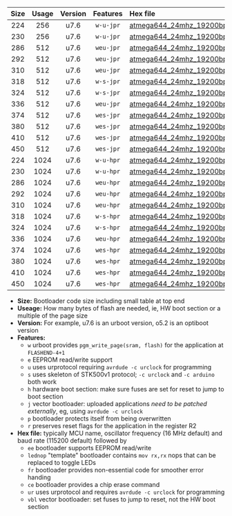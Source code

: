 |Size|Usage|Version|Features|Hex file|
|:-:|:-:|:-:|:-:|:--|
|224|256|u7.6|`w-u-jpr`|[atmega644_24mhz_19200bps_ur_vbl.hex](https://raw.githubusercontent.com/stefanrueger/urboot/main//atmega644_24mhz_19200bps_ur_vbl.hex)|
|230|256|u7.6|`w-u-jpr`|[atmega644_24mhz_19200bps_lednop_ur_vbl.hex](https://raw.githubusercontent.com/stefanrueger/urboot/main//atmega644_24mhz_19200bps_lednop_ur_vbl.hex)|
|286|512|u7.6|`weu-jpr`|[atmega644_24mhz_19200bps_ee_ur_vbl.hex](https://raw.githubusercontent.com/stefanrueger/urboot/main//atmega644_24mhz_19200bps_ee_ur_vbl.hex)|
|292|512|u7.6|`weu-jpr`|[atmega644_24mhz_19200bps_ee_lednop_ur_vbl.hex](https://raw.githubusercontent.com/stefanrueger/urboot/main//atmega644_24mhz_19200bps_ee_lednop_ur_vbl.hex)|
|310|512|u7.6|`weu-jpr`|[atmega644_24mhz_19200bps_ee_lednop_fr_ur_vbl.hex](https://raw.githubusercontent.com/stefanrueger/urboot/main//atmega644_24mhz_19200bps_ee_lednop_fr_ur_vbl.hex)|
|318|512|u7.6|`w-s-jpr`|[atmega644_24mhz_19200bps_vbl.hex](https://raw.githubusercontent.com/stefanrueger/urboot/main//atmega644_24mhz_19200bps_vbl.hex)|
|324|512|u7.6|`w-s-jpr`|[atmega644_24mhz_19200bps_lednop_vbl.hex](https://raw.githubusercontent.com/stefanrueger/urboot/main//atmega644_24mhz_19200bps_lednop_vbl.hex)|
|336|512|u7.6|`weu-jpr`|[atmega644_24mhz_19200bps_ee_lednop_fr_ce_ur_vbl.hex](https://raw.githubusercontent.com/stefanrueger/urboot/main//atmega644_24mhz_19200bps_ee_lednop_fr_ce_ur_vbl.hex)|
|374|512|u7.6|`wes-jpr`|[atmega644_24mhz_19200bps_ee_vbl.hex](https://raw.githubusercontent.com/stefanrueger/urboot/main//atmega644_24mhz_19200bps_ee_vbl.hex)|
|380|512|u7.6|`wes-jpr`|[atmega644_24mhz_19200bps_ee_lednop_vbl.hex](https://raw.githubusercontent.com/stefanrueger/urboot/main//atmega644_24mhz_19200bps_ee_lednop_vbl.hex)|
|410|512|u7.6|`wes-jpr`|[atmega644_24mhz_19200bps_ee_lednop_fr_vbl.hex](https://raw.githubusercontent.com/stefanrueger/urboot/main//atmega644_24mhz_19200bps_ee_lednop_fr_vbl.hex)|
|450|512|u7.6|`wes-jpr`|[atmega644_24mhz_19200bps_ee_lednop_fr_ce_vbl.hex](https://raw.githubusercontent.com/stefanrueger/urboot/main//atmega644_24mhz_19200bps_ee_lednop_fr_ce_vbl.hex)|
|224|1024|u7.6|`w-u-hpr`|[atmega644_24mhz_19200bps_ur.hex](https://raw.githubusercontent.com/stefanrueger/urboot/main//atmega644_24mhz_19200bps_ur.hex)|
|230|1024|u7.6|`w-u-hpr`|[atmega644_24mhz_19200bps_lednop_ur.hex](https://raw.githubusercontent.com/stefanrueger/urboot/main//atmega644_24mhz_19200bps_lednop_ur.hex)|
|286|1024|u7.6|`weu-hpr`|[atmega644_24mhz_19200bps_ee_ur.hex](https://raw.githubusercontent.com/stefanrueger/urboot/main//atmega644_24mhz_19200bps_ee_ur.hex)|
|292|1024|u7.6|`weu-hpr`|[atmega644_24mhz_19200bps_ee_lednop_ur.hex](https://raw.githubusercontent.com/stefanrueger/urboot/main//atmega644_24mhz_19200bps_ee_lednop_ur.hex)|
|310|1024|u7.6|`weu-hpr`|[atmega644_24mhz_19200bps_ee_lednop_fr_ur.hex](https://raw.githubusercontent.com/stefanrueger/urboot/main//atmega644_24mhz_19200bps_ee_lednop_fr_ur.hex)|
|318|1024|u7.6|`w-s-hpr`|[atmega644_24mhz_19200bps.hex](https://raw.githubusercontent.com/stefanrueger/urboot/main//atmega644_24mhz_19200bps.hex)|
|324|1024|u7.6|`w-s-hpr`|[atmega644_24mhz_19200bps_lednop.hex](https://raw.githubusercontent.com/stefanrueger/urboot/main//atmega644_24mhz_19200bps_lednop.hex)|
|336|1024|u7.6|`weu-hpr`|[atmega644_24mhz_19200bps_ee_lednop_fr_ce_ur.hex](https://raw.githubusercontent.com/stefanrueger/urboot/main//atmega644_24mhz_19200bps_ee_lednop_fr_ce_ur.hex)|
|374|1024|u7.6|`wes-hpr`|[atmega644_24mhz_19200bps_ee.hex](https://raw.githubusercontent.com/stefanrueger/urboot/main//atmega644_24mhz_19200bps_ee.hex)|
|380|1024|u7.6|`wes-hpr`|[atmega644_24mhz_19200bps_ee_lednop.hex](https://raw.githubusercontent.com/stefanrueger/urboot/main//atmega644_24mhz_19200bps_ee_lednop.hex)|
|410|1024|u7.6|`wes-hpr`|[atmega644_24mhz_19200bps_ee_lednop_fr.hex](https://raw.githubusercontent.com/stefanrueger/urboot/main//atmega644_24mhz_19200bps_ee_lednop_fr.hex)|
|450|1024|u7.6|`wes-hpr`|[atmega644_24mhz_19200bps_ee_lednop_fr_ce.hex](https://raw.githubusercontent.com/stefanrueger/urboot/main//atmega644_24mhz_19200bps_ee_lednop_fr_ce.hex)|

- **Size:** Bootloader code size including small table at top end
- **Useage:** How many bytes of flash are needed, ie, HW boot section or a multiple of the page size
- **Version:** For example, u7.6 is an urboot version, o5.2 is an optiboot version
- **Features:**
  + `w` urboot provides `pgm_write_page(sram, flash)` for the application at `FLASHEND-4+1`
  + `e` EEPROM read/write support
  + `u` uses urprotocol requiring `avrdude -c urclock` for programming
  + `s` uses skeleton of STK500v1 protocol; `-c urclock` and `-c arduino` both work
  + `h` hardware boot section: make sure fuses are set for reset to jump to boot section
  + `j` vector bootloader: uploaded applications *need to be patched externally*, eg, using `avrdude -c urclock`
  + `p` bootloader protects itself from being overwritten
  + `r` preserves reset flags for the application in the register R2
- **Hex file:** typically MCU name, oscillator frequency (16 MHz default) and baud rate (115200 default) followed by
  + `ee` bootloader supports EEPROM read/write
  + `lednop` "template" bootloader contains `mov rx,rx` nops that can be replaced to toggle LEDs
  + `fr` bootloader provides non-essential code for smoother error handing
  + `ce` bootloader provides a chip erase command
  + `ur` uses urprotocol and requires `avrdude -c urclock` for programming
  + `vbl` vector bootloader: set fuses to jump to reset, not the HW boot section
